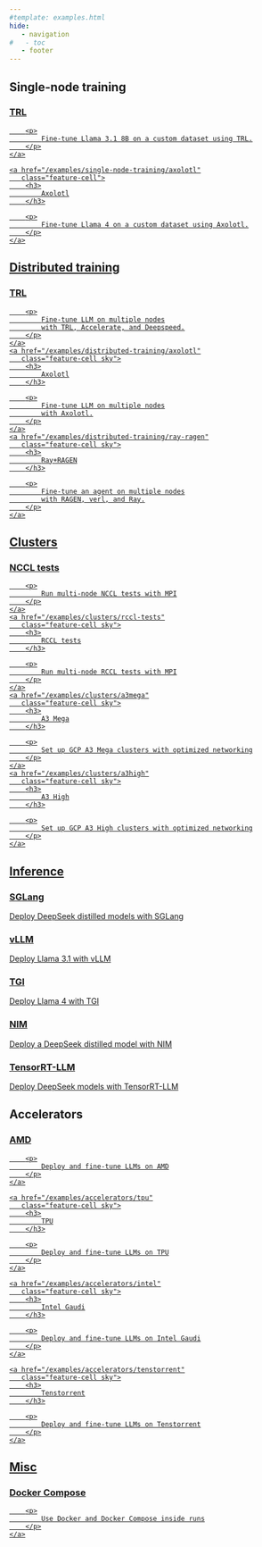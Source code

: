 ```yaml
---
#template: examples.html
hide:
   - navigation
#   - toc
   - footer
---
```


<style>
.md-main .md-main__inner.md-grid {
    flex-direction: row-reverse;
}
</style>

## Single-node training

<div class="tx-landing__highlights_grid">
    <a href="/examples/single-node-training/trl"
       class="feature-cell">
        <h3>
            TRL
        </h3>

        <p>
            Fine-tune Llama 3.1 8B on a custom dataset using TRL.
        </p>
    </a>

    <a href="/examples/single-node-training/axolotl"
       class="feature-cell">
        <h3>
            Axolotl
        </h3>

        <p>
            Fine-tune Llama 4 on a custom dataset using Axolotl.
        </p>
    </a>
</div>

## Distributed training

<div class="tx-landing__highlights_grid">
    <a href="/examples/distributed-training/trl"
       class="feature-cell sky">
        <h3>
            TRL
        </h3>

        <p>
            Fine-tune LLM on multiple nodes
            with TRL, Accelerate, and Deepspeed.
        </p>
    </a>
    <a href="/examples/distributed-training/axolotl"
       class="feature-cell sky">
        <h3>
            Axolotl
        </h3>

        <p>
            Fine-tune LLM on multiple nodes
            with Axolotl.
        </p>
    </a>
    <a href="/examples/distributed-training/ray-ragen"
       class="feature-cell sky">
        <h3>
            Ray+RAGEN
        </h3>

        <p>
            Fine-tune an agent on multiple nodes
            with RAGEN, verl, and Ray.
        </p>
    </a>
</div>


## Clusters

<div class="tx-landing__highlights_grid">
    <a href="/examples/clusters/nccl-tests"
       class="feature-cell sky">
        <h3>
            NCCL tests
        </h3>

        <p>
            Run multi-node NCCL tests with MPI
        </p>
    </a>
    <a href="/examples/clusters/rccl-tests"
       class="feature-cell sky">
        <h3>
            RCCL tests
        </h3>

        <p>
            Run multi-node RCCL tests with MPI
        </p>
    </a>
    <a href="/examples/clusters/a3mega"
       class="feature-cell sky">
        <h3>
            A3 Mega
        </h3>

        <p>
            Set up GCP A3 Mega clusters with optimized networking
        </p>
    </a>
    <a href="/examples/clusters/a3high"
       class="feature-cell sky">
        <h3>
            A3 High
        </h3>

        <p>
            Set up GCP A3 High clusters with optimized networking
        </p>
    </a>
</div>

## Inference

<div class="tx-landing__highlights_grid">
    <a href="/examples/inference/sglang" 
       class="feature-cell">
       <h3>
           SGLang
       </h3>
       <p>
           Deploy DeepSeek distilled models with SGLang
      </p>
    </a>
    <a href="/examples/inference/vllm" 
       class="feature-cell">
       <h3>
           vLLM
       </h3>
       <p>
            Deploy Llama 3.1 with vLLM
        </p>
    </a>
    <a href="/examples/inference/tgi" 
       class="feature-cell">
       <h3>
           TGI
       </h3>
       <p>
            Deploy Llama 4 with TGI
        </p>
    </a>
    <a href="/examples/inference/nim" 
       class="feature-cell">
       <h3>
           NIM
       </h3>
       <p>
            Deploy a DeepSeek distilled model with NIM
        </p>
    </a>
    <a href="/examples/inference/trtllm"
       class="feature-cell">
       <h3>
           TensorRT-LLM
       </h3>
       <p>
            Deploy DeepSeek models with TensorRT-LLM
        </p>
    </a>
</div>

## Accelerators

<div class="tx-landing__highlights_grid">
    <a href="/examples/accelerators/amd"
       class="feature-cell sky">
        <h3>
            AMD
        </h3>

        <p>
            Deploy and fine-tune LLMs on AMD
        </p>
    </a>

    <a href="/examples/accelerators/tpu"
       class="feature-cell sky">
        <h3>
            TPU
        </h3>

        <p>
            Deploy and fine-tune LLMs on TPU
        </p>
    </a>

    <a href="/examples/accelerators/intel"
       class="feature-cell sky">
        <h3>
            Intel Gaudi
        </h3>

        <p>
            Deploy and fine-tune LLMs on Intel Gaudi
        </p>
    </a>

    <a href="/examples/accelerators/tenstorrent"
       class="feature-cell sky">
        <h3>
            Tenstorrent
        </h3>

        <p>
            Deploy and fine-tune LLMs on Tenstorrent
        </p>
    </a>
</div>

## Misc

<div class="tx-landing__highlights_grid">
    <a href="/examples/misc/docker-compose"
       class="feature-cell sky">
        <h3>
            Docker Compose
        </h3>

        <p>
            Use Docker and Docker Compose inside runs
        </p>
    </a>
</div>
